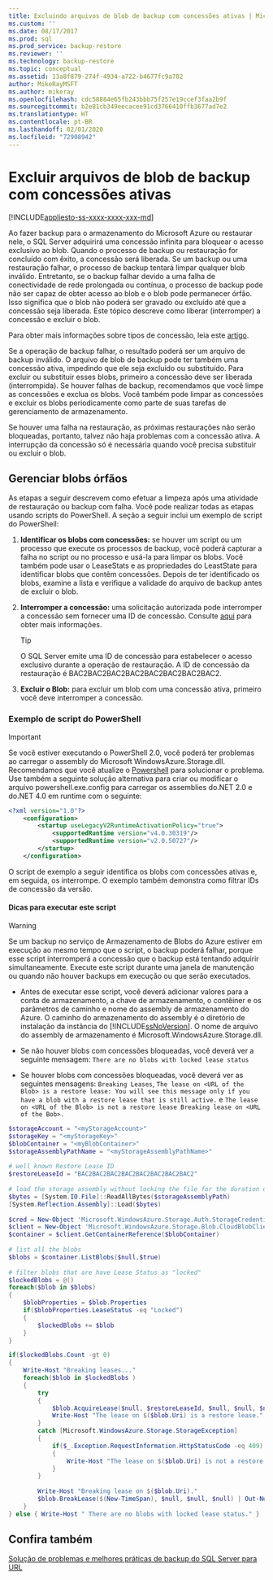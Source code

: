 ```yaml
---
title: Excluindo arquivos de blob de backup com concessões ativas | Microsoft Docs
ms.custom: ''
ms.date: 08/17/2017
ms.prod: sql
ms.prod_service: backup-restore
ms.reviewer: ''
ms.technology: backup-restore
ms.topic: conceptual
ms.assetid: 13a8f879-274f-4934-a722-b4677fc9a782
author: MikeRayMSFT
ms.author: mikeray
ms.openlocfilehash: cdc58884e65fb243bbb75f257e19ccef3faa2b9f
ms.sourcegitcommit: b2e81cb349eecacee91cd3766410ffb3677ad7e2
ms.translationtype: HT
ms.contentlocale: pt-BR
ms.lasthandoff: 02/01/2020
ms.locfileid: "72908942"
---
```

# <a name="delete-backup-blob-files-with-active-leases"></a>Excluir arquivos de blob de backup com concessões ativas

[!INCLUDE[appliesto-ss-xxxx-xxxx-xxx-md](../../includes/appliesto-ss-xxxx-xxxx-xxx-md.md)]

Ao fazer backup para o armazenamento do Microsoft Azure ou restaurar nele, o SQL Server adquirirá uma concessão infinita para bloquear o acesso exclusivo ao blob. Quando o processo de backup ou restauração for concluído com êxito, a concessão será liberada. Se um backup ou uma restauração falhar, o processo de backup tentará limpar qualquer blob inválido. Entretanto, se o backup falhar devido a uma falha de conectividade de rede prolongada ou contínua, o processo de backup pode não ser capaz de obter acesso ao blob e o blob pode permanecer órfão. Isso significa que o blob não poderá ser gravado ou excluído até que a concessão seja liberada. Este tópico descreve como liberar (interromper) a concessão e excluir o blob.
  
Para obter mais informações sobre tipos de concessão, leia este [artigo](https://go.microsoft.com/fwlink/?LinkId=275664).  
  
Se a operação de backup falhar, o resultado poderá ser um arquivo de backup inválido. O arquivo de blob de backup pode ter também uma concessão ativa, impedindo que ele seja excluído ou substituído. Para excluir ou substituir esses blobs, primeiro a concessão deve ser liberada (interrompida). Se houver falhas de backup, recomendamos que você limpe as concessões e exclua os blobs. Você também pode limpar as concessões e excluir os blobs periodicamente como parte de suas tarefas de gerenciamento de armazenamento.  
  
Se houver uma falha na restauração, as próximas restaurações não serão bloqueadas, portanto, talvez não haja problemas com a concessão ativa. A interrupção da concessão só é necessária quando você precisa substituir ou excluir o blob.  
  
## <a name="manage-orphaned-blobs"></a>Gerenciar blobs órfãos

As etapas a seguir descrevem como efetuar a limpeza após uma atividade de restauração ou backup com falha. Você pode realizar todas as etapas usando scripts do PowerShell. A seção a seguir inclui um exemplo de script do PowerShell:  
  
1. **Identificar os blobs com concessões:** se houver um script ou um processo que execute os processos de backup, você poderá capturar a falha no script ou no processo e usá-la para limpar os blobs.  Você também pode usar o LeaseStats e as propriedades do LeastState para identificar blobs que contêm concessões. Depois de ter identificado os blobs, examine a lista e verifique a validade do arquivo de backup antes de excluir o blob.  
  
1. **Interromper a concessão:** uma solicitação autorizada pode interromper a concessão sem fornecer uma ID de concessão. Consulte [aqui](https://go.microsoft.com/fwlink/?LinkID=275664) para obter mais informações.  
  
    > [!TIP]  
    > O SQL Server emite uma ID de concessão para estabelecer o acesso exclusivo durante a operação de restauração. A ID de concessão da restauração é BAC2BAC2BAC2BAC2BAC2BAC2BAC2BAC2.  
  
1. **Excluir o Blob:** para excluir um blob com uma concessão ativa, primeiro você deve interromper a concessão.  

###  <a name="Code_Example"></a> Exemplo de script do PowerShell  
  
> [!IMPORTANT]
> Se você estiver executando o PowerShell 2.0, você poderá ter problemas ao carregar o assembly do Microsoft WindowsAzure.Storage.dll. Recomendamos que você atualize o [Powershell](https://docs.microsoft.com/powershell/) para solucionar o problema. Use também a seguinte solução alternativa para criar ou modificar o arquivo powershell.exe.config para carregar os assemblies do.NET 2.0 e do.NET 4.0 em runtime com o seguinte:  
>
> ```xml
> <?xml version="1.0"?>
>     <configuration>
>         <startup useLegacyV2RuntimeActivationPolicy="true">
>             <supportedRuntime version="v4.0.30319"/>
>             <supportedRuntime version="v2.0.50727"/>
>         </startup>
>     </configuration>  
> ```  
  
 O script de exemplo a seguir identifica os blobs com concessões ativas e, em seguida, os interrompe. O exemplo também demonstra como filtrar IDs de concessão da versão.  
  
#### <a name="tips-on-running-this-script"></a>Dicas para executar este script
  
> [!WARNING]  
> Se um backup no serviço de Armazenamento de Blobs do Azure estiver em execução ao mesmo tempo que o script, o backup poderá falhar, porque esse script interromperá a concessão que o backup está tentando adquirir simultaneamente. Execute este script durante uma janela de manutenção ou quando não houver backups em execução ou que serão executados.  
  
- Antes de executar esse script, você deverá adicionar valores para a conta de armazenamento, a chave de armazenamento, o contêiner e os parâmetros de caminho e nome do assembly de armazenamento do Azure. O caminho do armazenamento do assembly é o diretório de instalação da instância do [!INCLUDE[ssNoVersion](../../includes/ssnoversion-md.md)]. O nome de arquivo do assembly de armazenamento é Microsoft.WindowsAzure.Storage.dll.
  
- Se não houver blobs com concessões bloqueadas, você deverá ver a seguinte mensagem: `There are no blobs with locked lease status`
  
- Se houver blobs com concessões bloqueadas, você deverá ver as seguintes mensagens: `Breaking Leases`, `The lease on <URL of the Blob> is a restore lease: You will see this message only if you have a blob with a restore lease that is still active.` e `The lease on <URL of the Blob> is not a restore lease Breaking lease on <URL of the Bob>.`
  
```powershell
$storageAccount = "<myStorageAccount>"
$storageKey = "<myStorageKey>"
$blobContainer = "<myBlobContainer>"
$storageAssemblyPathName = "<myStorageAssemblyPathName>"
  
# well known Restore Lease ID  
$restoreLeaseId = "BAC2BAC2BAC2BAC2BAC2BAC2BAC2BAC2"  
  
# load the storage assembly without locking the file for the duration of the PowerShell session  
$bytes = [System.IO.File]::ReadAllBytes($storageAssemblyPath)  
[System.Reflection.Assembly]::Load($bytes)  
  
$cred = New-Object 'Microsoft.WindowsAzure.Storage.Auth.StorageCredentials' $storageAccount, $storageKey  
$client = New-Object 'Microsoft.WindowsAzure.Storage.Blob.CloudBlobClient' "https://$storageAccount.blob.core.windows.net", $cred  
$container = $client.GetContainerReference($blobContainer)  
  
# list all the blobs  
$blobs = $container.ListBlobs($null,$true)
  
# filter blobs that are have Lease Status as "locked"
$lockedBlobs = @()  
foreach($blob in $blobs)  
{  
    $blobProperties = $blob.Properties
    if($blobProperties.LeaseStatus -eq "Locked")  
    {  
        $lockedBlobs += $blob  
    }  
}  

if($lockedBlobs.Count -gt 0)  
{  
    Write-Host "Breaking leases..."
    foreach($blob in $lockedBlobs )
    {  
        try  
        {  
            $blob.AcquireLease($null, $restoreLeaseId, $null, $null, $null)  
            Write-Host "The lease on $($blob.Uri) is a restore lease."  
        }  
        catch [Microsoft.WindowsAzure.Storage.StorageException]  
        {  
            if($_.Exception.RequestInformation.HttpStatusCode -eq 409)  
            {  
                Write-Host "The lease on $($blob.Uri) is not a restore lease."  
            }  
        }  
  
        Write-Host "Breaking lease on $($blob.Uri)."  
        $blob.BreakLease($(New-TimeSpan), $null, $null, $null) | Out-Null  
    }  
} else { Write-Host " There are no blobs with locked lease status." }
```  
  
## <a name="see-also"></a>Confira também

[Solução de problemas e melhores práticas de backup do SQL Server para URL](../../relational-databases/backup-restore/sql-server-backup-to-url-best-practices-and-troubleshooting.md)  
